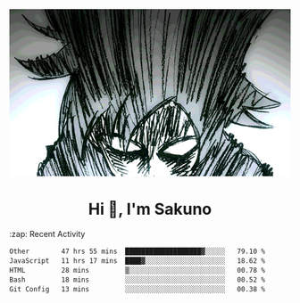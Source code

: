 <body>
<h1 align="center"></h1>
<br>
<div align="center">
<img width="auto" height="300" src="Img/mobFreakoutLonger.gif"/>
</div>
</div>
<h1 align="center">Hi 👋, I'm Sakuno</h1>
:zap: Recent Activity

<!--START_SECTION:waka-->

```txt
Other        47 hrs 55 mins  ███████████████████▓░░░░░   79.10 %
JavaScript   11 hrs 17 mins  ████▓░░░░░░░░░░░░░░░░░░░░   18.62 %
HTML         28 mins         ▒░░░░░░░░░░░░░░░░░░░░░░░░   00.78 %
Bash         18 mins         ░░░░░░░░░░░░░░░░░░░░░░░░░   00.52 %
Git Config   13 mins         ░░░░░░░░░░░░░░░░░░░░░░░░░   00.38 %
```

<!--END_SECTION:waka-->
